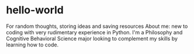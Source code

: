 # hello-world
For random thoughts, storing ideas and saving resources
About me: new to coding with very rudimentary experience in Python. I'm a Philosophy and Cognitive Behavioral Science major looking to complement my skills by learning how to code. 
